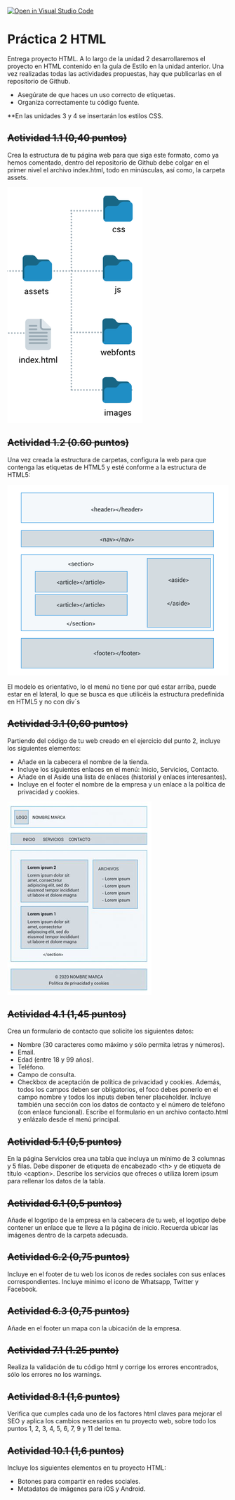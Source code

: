 [![Open in Visual Studio Code](https://classroom.github.com/assets/open-in-vscode-c66648af7eb3fe8bc4f294546bfd86ef473780cde1dea487d3c4ff354943c9ae.svg)](https://classroom.github.com/online_ide?assignment_repo_id=8848277&assignment_repo_type=AssignmentRepo)
# Práctica 2 HTML
Entrega proyecto HTML.
A lo largo de la unidad 2 desarrollaremos el proyecto en HTML contenido en la guía de Estilo en la unidad anterior. Una vez realizadas todas las actividades propuestas, hay que publicarlas en el repositorio de Github.
-	Asegúrate de que haces un uso correcto de etiquetas.
-	Organiza correctamente tu código fuente.

**En las unidades 3 y 4 se insertarán los estilos CSS.

## ~~Actividad 1.1 (0,40 puntos)~~
Crea la estructura de tu página web para que siga este formato, como ya hemos comentado, dentro del repositorio de Github debe colgar en el primer nivel el archivo index.html, todo en minúsculas, así como, la carpeta assets. 

![Imagen Arbol](/images/arbol.png)

## ~~Actividad 1.2 (0.60 puntos)~~
Una vez creada la estructura de carpetas, configura la web para que contenga las etiquetas de HTML5 y esté conforme a la estructura de HTML5:


![IndexHTML5](/images/indexhtml5.png)
 
El modelo es orientativo, lo el menú no tiene por qué estar arriba, puede estar en el lateral, lo que se busca es que utilicéis la estructura predefinida en HTML5 y no con div´s 

## ~~Actividad 3.1 (0,60 puntos)~~
Partiendo del código de tu web creado en el ejercicio del punto 2, incluye los siguientes elementos:
-	Añade en la cabecera el nombre de la tienda.
-	Incluye los siguientes enlaces en el menú: Inicio, Servicios, Contacto.
-	Añade en el Aside una lista de enlaces (historial y enlaces interesantes).
-	Incluye en el footer el nombre de la empresa y un enlace a la política de privacidad y cookies.

![EjemploWeb](/images/web.jpg)

## ~~~~Actividad 4.1 (1,45 puntos)~~~~
Crea un formulario de contacto que solicite los siguientes datos:
-	Nombre (30 caracteres como máximo y sólo permita letras y números).
-   Email.
-	Edad (entre 18 y 99 años).
-	Teléfono.
-	Campo de consulta.
-	Checkbox de aceptación de política de privacidad y cookies.
Además, todos los campos deben ser obligatorios, el foco debes ponerlo en el campo nombre y todos los inputs deben tener placeholder. 
Incluye también una sección con los datos de contacto y el número de teléfono (con enlace funcional).
Escribe el formulario en un archivo contacto.html y enlázalo desde el menú principal.

## ~~Actividad 5.1 (0,5 puntos)~~
En la página Servicios crea una tabla que incluya un mínimo de 3 columnas y 5 filas. Debe disponer de etiqueta de encabezado \<th> y de etiqueta de título \<caption>. Describe los servicios que ofreces o utiliza lorem ipsum para rellenar los datos de la tabla.


## ~~Actividad 6.1 (0,5 puntos)~~
Añade el logotipo de la empresa en la cabecera de tu web, el logotipo debe contener un enlace que te lleve a la página de inicio. Recuerda ubicar las imágenes dentro de la carpeta adecuada.

## ~~Actividad 6.2 (0,75 puntos)~~
Incluye en el footer de tu web los iconos de redes sociales con sus enlaces correspondientes. Incluye mínimo el icono de Whatsapp, Twitter y Facebook.

## ~~Actividad 6.3 (0,75 puntos)~~
Añade en el footer un mapa con la ubicación de la empresa.

## ~~Actividad 7.1 (1.25 punto)~~
Realiza la validación de tu código html y corrige los errores encontrados, sólo los errores no los warnings.

## ~~Actividad 8.1 (1,6 puntos)~~
Verifica que cumples cada uno de los factores html claves para mejorar el SEO y aplica los cambios necesarios en tu proyecto web, sobre todo los puntos 1, 2, 3, 4, 5, 6, 7, 9 y 11 del tema.   

## ~~Actividad 10.1 (1,6 puntos)~~
Incluye los siguientes elementos en tu proyecto HTML:

-	Botones para compartir en redes sociales. 
-	Metadatos de imágenes para iOS y Android.
